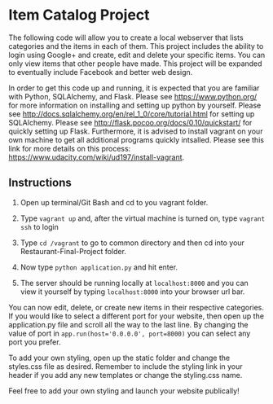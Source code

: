 # Item Catalog Project
The following code will allow you to create a local webserver that lists categories
and the items in each of them. This project includes the ability to login using 
Google+ and create, edit and delete your specific items. You can only view items that
other people have made. This project will be expanded to eventually include Facebook and 
better web design.

In order to get this code up and running, it is expected that you are familiar with Python, SQLAlchemy, and Flask. Please see
https://www.python.org/ for more information on installing and setting up python by yourself. Please see http://docs.sqlalchemy.org/en/rel_1_0/core/tutorial.html for setting up SQLAlchemy. Please see http://flask.pocoo.org/docs/0.10/quickstart/ for quickly setting up Flask. 
Furthermore, it is advised to install vagrant on your own machine to get all additional programs quickly intsalled. Please see this link for more details on this process: https://www.udacity.com/wiki/ud197/install-vagrant.

## Instructions

1. Open up terminal/Git Bash and cd to you vagrant folder.

2. Type `vagrant up` and, after the virtual machine is turned on, type `vagrant ssh` to login

3. Type `cd /vagrant` to go to common directory and then cd into your Restaurant-Final-Project folder.

4. Now type `python application.py` and hit enter.

5. The server should be running locally at `localhost:8000` and you can view it yourself by typing `localhost:8000` into your browser url bar.

You can now edit, delete, or create new items in their respective categories. If you would like to select a different port for your website, then open up the application.py file and scroll all the way to the last line. By changing the value of port in `app.run(host='0.0.0.0', port=8000)` you can select any port you prefer. 

To add your own styling, open up the static folder and change the styles.css file as desired. Remember to include the styling link in your header if you add any new templates or change the styling.css name.

Feel free to add your own styling and launch your website publically! 